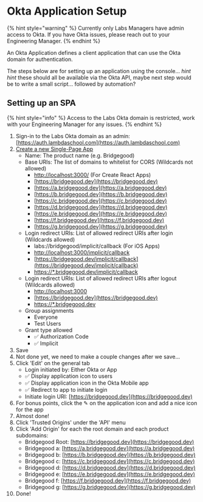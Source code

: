 # Okta Application Setup

{% hint style="warning" %}
Currently only Labs Managers have admin access to Okta. If you have Okta issues, please reach out to your Engineering Manager.
{% endhint %}

An Okta Application defines a client application that can use the Okta domain for authentication.

The steps below are for setting up an application using the console... _hint hint_ these should all be available via the Okta API, maybe next step would be to write a small script... followed by automation?

## Setting up an SPA

{% hint style="info" %}
Access to the Labs Okta domain is restricted, work with your Engineering Manager for any issues.
{% endhint %}

1. Sign-in to the Labs Okta domain as an admin: [https://auth.lambdaschool.com](https://auth.lambdaschool.com)
2. [Create a new Single-Page App](https://dev-625244-admin.okta.com/dev/console/apps/new)
   * Name: The product name \(e.g. Bridgegood\)
   * Base URIs: The list of domains to whitelist for CORS \(Wildcards not allowed\)
     * [http://localhost:3000/](http://localhost:3000/) \(For Create React Apps\)
     * [https://bridgegood.dev](https://bridgegood.dev)
     * [https://a.bridgegood.dev](https://a.bridgegood.dev)
     * [https://b.bridgegood.dev](https://b.bridgegood.dev)
     * [https://c.bridgegood.dev](https://c.bridgegood.dev)
     * [https://d.bridgegood.dev](https://d.bridgegood.dev)
     * [https://e.bridgegood.dev](https://e.bridgegood.dev)
     * [https://f.bridgegood.dev](https://f.bridgegood.dev)
     * [https://g.bridgegood.dev](https://g.bridgegood.dev)
   * Login redirect URIs: List of allowed redirect URIs after login \(Wildcards allowed\)
     * labs://bridgegood/implicit/callback \(For iOS Apps\)
     * [http://localhost:3000/implicit/callback](http://localhost:3000/implicit/callback)
     * [https://bridgegood.dev/implicit/callback](https://bridgegood.dev/implicit/callback)
     * [https://\*.bridgegood.dev/implicit/callback](https://*.bridgegood.dev/implicit/callback)
   * Login redirect URIs: List of allowed redirect URIs after logout \(Wildcards allowed\)
     * [http://localhost:3000](http://localhost:3000)
     * [https://bridgegood.dev](https://bridgegood.dev)
     * [https://\*.bridgegood.dev](https://*.bridgegood.dev)
   * Group assignments
     * Everyone
     * Test Users
   * Grant type allowed
     * ✅ Authorization Code
     * ✅ Implicit
3. Save
4. Not done yet, we need to make a couple changes after we save...
5. Click 'Edit' on the general tab
   * Login initiated by: Either Okta or App
   * ✅ Display application icon to users
   * ✅ Display application icon in the Okta Mobile app
   * ✅ Redirect to app to initiate login
   * Initiate login URI: [https://bridgegood.dev](https://bridgegood.dev)
6. For bonus points, click the ✎ on the application icon and add a nice icon for the app
7. Almost done!
8. Click 'Trusted Origins' under the 'API' menu
9. Click 'Add Origin' for each the root domain and each product subdomains:
   * Bridgegood Root: [https://bridgegood.dev](https://bridgegood.dev)
   * Bridgegood a: [https://a.bridgegood.dev](https://a.bridgegood.dev)
   * Bridgegood b: [https://b.bridgegood.dev](https://b.bridgegood.dev)
   * Bridgegood c: [https://c.bridgegood.dev](https://c.bridgegood.dev)
   * Bridgegood d: [https://d.bridgegood.dev](https://d.bridgegood.dev)
   * Bridgegood e: [https://e.bridgegood.dev](https://e.bridgegood.dev)
   * Bridgegood f: [https://f.bridgegood.dev](https://f.bridgegood.dev)
   * Bridgegood g: [https://g.bridgegood.dev](https://g.bridgegood.dev)
10. Done!

